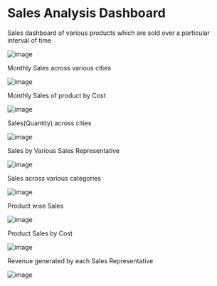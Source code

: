 # Sales Analysis Dashboard
Sales dashboard of various products which are sold over a particular interval of time


![image](https://user-images.githubusercontent.com/62066175/187378875-1c3ee1d6-76ef-449a-98cc-015a8b5bf677.png)

																													
																													

Monthly Sales across various cities
        
![image](https://user-images.githubusercontent.com/62066175/187359918-570fa402-49ba-4292-8895-418682cec203.png)

Monthly Sales of product by Cost

![image](https://user-images.githubusercontent.com/62066175/187361465-42f81809-9bf8-4131-8d39-5f82689cb15b.png)

Sales(Quantity) across cities

![image](https://user-images.githubusercontent.com/62066175/187362147-8452cd04-99ea-4c71-b282-c8c7aa85be51.png)

Sales by Various Sales Representative

![image](https://user-images.githubusercontent.com/62066175/187362695-3c14c4dc-6e08-48e3-9034-1adf0f19d821.png)

Sales across various categories

![image](https://user-images.githubusercontent.com/62066175/187363193-148c30ca-c0f6-4ab5-b951-f8b96fd39455.png)

Product wise Sales

![image](https://user-images.githubusercontent.com/62066175/187363796-3fb5aa06-9395-4730-9ce2-435364d9b024.png)

Product Sales by Cost

![image](https://user-images.githubusercontent.com/62066175/187364175-e30c8cdb-5672-4b42-90ad-aba3aaeb6903.png)

Revenue generated by each Sales Representative

![image](https://user-images.githubusercontent.com/62066175/187364630-e8bf06e8-cba3-4dc7-9889-de4358c7ff97.png)

